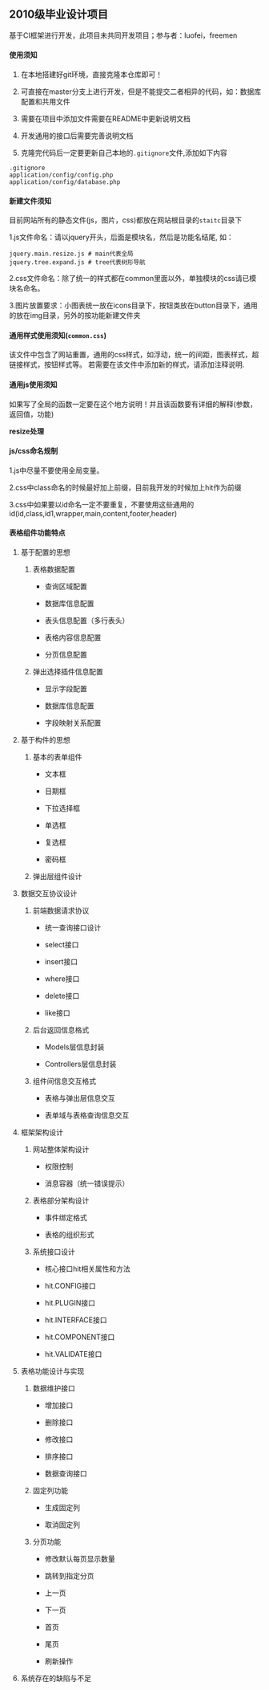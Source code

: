 ## 2010级毕业设计项目

基于CI框架进行开发，此项目未共同开发项目；参与者：luofei，freemen

#### 使用须知

1. 在本地搭建好git环境，直接克隆本仓库即可！

2. 可直接在master分支上进行开发，但是不能提交二者相异的代码，如：数据库配置和共用文件

3. 需要在项目中添加文件需要在README中更新说明文档

4. 开发通用的接口后需要完善说明文档

5. 克隆完代码后一定要更新自己本地的`.gitignore`文件,添加如下内容

>

    .gitignore
    application/config/config.php
    application/config/database.php

#### 新建文件须知

目前网站所有的静态文件(js，图片，css)都放在网站根目录的`staitc`目录下

1.js文件命名：请以jquery开头，后面是模块名，然后是功能名结尾, 如：
    
    jquery.main.resize.js # main代表全局
    jquery.tree.expand.js # tree代表树形导航

2.css文件命名：除了统一的样式都在common里面以外，单独模块的css请已模块名命名。

3.图片放置要求：小图表统一放在icons目录下，按钮类放在button目录下，通用的放在img目录，另外的按功能新建文件夹


#### 通用样式使用须知(`common.css`)

该文件中包含了网站重置，通用的css样式，如浮动，统一的间距，图表样式，超链接样式，按钮样式等。
若需要在该文件中添加新的样式，请添加注释说明.

#### 通用js使用须知

如果写了全局的函数一定要在这个地方说明！并且该函数要有详细的解释(参数，返回值，功能)

__resize处理__

#### js/css命名规制

1.js中尽量不要使用全局变量。

2.css中class命名的时候最好加上前缀，目前我开发的时候加上hit作为前缀

3.css中如果要以id命名一定不要重复，不要使用这些通用的id(id,class,id1,wrapper,main,content,footer,header)

#### 表格组件功能特点

1. 基于配置的思想

	1. 表格数据配置

		* 查询区域配置

		* 数据库信息配置

		* 表头信息配置（多行表头）

		* 表格内容信息配置

		* 分页信息配置

	2. 弹出选择插件信息配置

		* 显示字段配置

		* 数据库信息配置

		* 字段映射关系配置

2. 基于构件的思想

	1. 基本的表单组件

		* 文本框

		* 日期框

		* 下拉选择框

		* 单选框

		* 复选框

		* 密码框

	2. 弹出层组件设计

3. 数据交互协议设计

	1. 前端数据请求协议

		* 统一查询接口设计

		* select接口

		* insert接口

		* where接口

		* delete接口

		* like接口

	2. 后台返回信息格式

		* Models层信息封装

		* Controllers层信息封装

	3. 组件间信息交互格式

		* 表格与弹出层信息交互

		* 表单域与表格查询信息交互

4. 框架架构设计

	1. 网站整体架构设计

		* 权限控制

		* 消息容器（统一错误提示）

	2. 表格部分架构设计

		* 事件绑定格式

		* 表格的组织形式

	3. 系统接口设计

		* 核心接口hit相关属性和方法

		* hit.CONFIG接口

		* hit.PLUGIN接口

		* hit.INTERFACE接口

		* hit.COMPONENT接口

		* hit.VALIDATE接口

5. 表格功能设计与实现

	1. 数据维护接口

		* 增加接口

		* 删除接口

		* 修改接口

		* 排序接口

		* 数据查询接口

	2. 固定列功能

		* 生成固定列

		* 取消固定列

	3. 分页功能

		* 修改默认每页显示数量

		* 跳转到指定分页

		* 上一页

		* 下一页

		* 首页

		* 尾页

		* 刷新操作

6. 系统存在的缺陷与不足